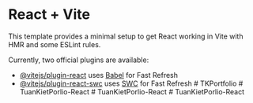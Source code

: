 # React + Vite

This template provides a minimal setup to get React working in Vite with HMR and some ESLint rules.

Currently, two official plugins are available:

- [@vitejs/plugin-react](https://github.com/vitejs/vite-plugin-react/blob/main/packages/plugin-react/README.md) uses [Babel](https://babeljs.io/) for Fast Refresh
- [@vitejs/plugin-react-swc](https://github.com/vitejs/vite-plugin-react-swc) uses [SWC](https://swc.rs/) for Fast Refresh
#   T K P o r t f o l i o  
 #   T u a n K i e t P o r l i o - R e a c t  
 #   T u a n K i e t P o r l i o - R e a c t  
 #   T u a n K i e t P o r l i o - R e a c t  
 